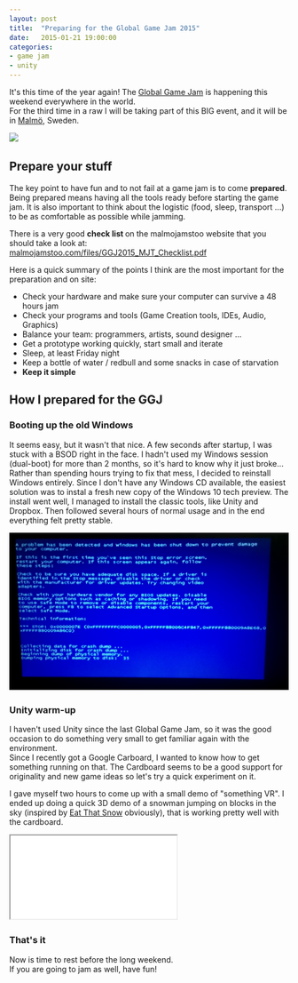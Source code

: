 ```yaml
---
layout: post
title:  "Preparing for the Global Game Jam 2015"
date:   2015-01-21 19:00:00
categories:
- game jam
- unity
---
```


<p>
  It's this time of the year again! The <a href="//globalgamejam.org/" title="Global Game Jam 2015">Global Game Jam</a> is happening this weekend everywhere in the world. <br>
  For the third time in a raw I will be taking part of this BIG event, and it will be in <a href="//www.malmojamstoo.com/" title="Malmo Jams Too!">Malmö</a>, Sweden.
</p>

<img style="max-width: 100%;" src="//www.malmojamstoo.com/wp-content/uploads/2014/12/cropped-test2.png">

<h2> Prepare your stuff </h2>

<p>
  The key point to have fun and to not fail at a game jam is to come <strong>prepared</strong>. <br>
  Being prepared means having all the tools ready before starting the game jam. It is also important to think about the logistic (food, sleep, transport ...) to be as comfortable as possible while jamming.
</p>

<p>
  There is a very good <strong> check list </strong> on the malmojamstoo website that you should take a look at: <br>
  <a href="//malmojamstoo.com/files/GGJ2015_MJT_Checklist.pdf">malmojamstoo.com/files/GGJ2015_MJT_Checklist.pdf</a>
</p>

<p>
  Here is a quick summary of the points I think are the most important for the preparation and on site:
</p>
<ul>
  <li> Check your hardware and make sure your computer can survive a 48 hours jam</li>
  <li> Check your programs and tools (Game Creation tools, IDEs, Audio, Graphics) </li>
  <li> Balance your team: programmers, artists, sound designer ... </li>
  <li> Get a prototype working quickly, start small and iterate </li>
  <li> Sleep, at least Friday night </li>
  <li> Keep a bottle of water / redbull and some snacks in case of starvation </li>
  <li> <strong> Keep it simple </strong> </li>
</ul>

<h2> How I prepared for the GGJ </h2>

<h3> Booting up the old Windows </h3>

<p>
  It seems easy, but it wasn't that nice. A few seconds after startup, I was stuck with a BSOD right in the face. I hadn't used my Windows session (dual-boot) for more than 2 months, so it's hard to know why it just broke... <br>
  Rather than spending hours trying to fix that mess, I decided to reinstall Windows entirely. Since I don't have any Windows CD available, the easiest solution was to instal a fresh new copy of the Windows 10 tech preview. The install went well, I managed to install the classic tools, like Unity and Dropbox. Then followed several hours of normal usage and in the end everything felt pretty stable.
</p>

<img style="max-width: 100%;" src="/res/20150120_BSOD.png">


<h3> Unity warm-up </h3>

<p>
  I haven't used Unity since the last Global Game Jam, so it was the good occasion to do something very small to get familiar again with the environment. <br>
  Since I recently got a Google Carboard, I wanted to know how to get something running on that. The Cardboard seems to be a good support for originality and new game ideas so let's try a quick experiment on it.
</p>

<p>
  I gave myself two hours to come up with a small demo of "something VR". I ended up doing a quick 3D demo of a snowman jumping on blocks in the sky (inspired by <a href="//play.google.com/store/apps/details?id=com.gtomee.eatthatsnow">Eat That Snow</a> obviously), that is working pretty well with the cardboard.
</p>

<div class="embed-responsive embed-responsive-16by9">
  <iframe class="embed-responsive-item" src="//www.youtube.com/embed/om5FfYizq5Q" allowfullscreen></iframe>
</div>

<h3> That's it </h3>

<p>
  Now is time to rest before the long weekend. <br>
  If you are going to jam as well, have fun!
</p>